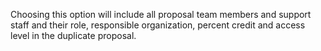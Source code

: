 Choosing this option will include all proposal team members and support staff and their role, responsible organization, percent credit and access level in the duplicate proposal.
